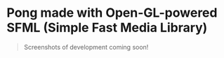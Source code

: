 # Pong made with Open-GL-powered SFML (Simple Fast Media Library)

> Screenshots of development coming soon!
